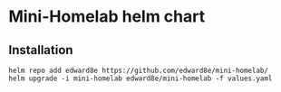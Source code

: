 # Mini-Homelab helm chart

## Installation

```console
helm repo add edward8e https://github.com/edward8e/mini-homelab/
helm upgrade -i mini-homelab edward8e/mini-homelab -f values.yaml
```